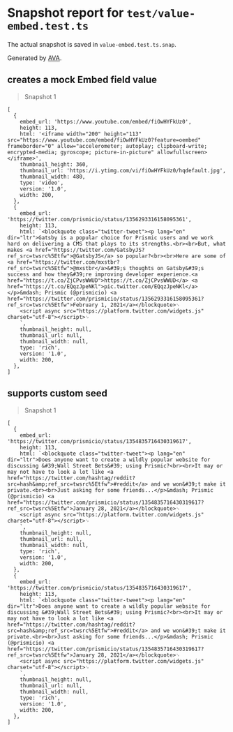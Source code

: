 # Snapshot report for `test/value-embed.test.ts`

The actual snapshot is saved in `value-embed.test.ts.snap`.

Generated by [AVA](https://avajs.dev).

## creates a mock Embed field value

> Snapshot 1

    [
      {
        embed_url: 'https://www.youtube.com/embed/fiOwHYFkUz0',
        height: 113,
        html: '<iframe width="200" height="113" src="https://www.youtube.com/embed/fiOwHYFkUz0?feature=oembed" frameborder="0" allow="accelerometer; autoplay; clipboard-write; encrypted-media; gyroscope; picture-in-picture" allowfullscreen></iframe>',
        thumbnail_height: 360,
        thumbnail_url: 'https://i.ytimg.com/vi/fiOwHYFkUz0/hqdefault.jpg',
        thumbnail_width: 480,
        type: 'video',
        version: '1.0',
        width: 200,
      },
      {
        embed_url: 'https://twitter.com/prismicio/status/1356293316158095361',
        height: 113,
        html: `<blockquote class="twitter-tweet"><p lang="en" dir="ltr">Gatsby is a popular choice for Prismic users and we work hard on delivering a CMS that plays to its strengths.<br><br>But, what makes <a href="https://twitter.com/GatsbyJS?ref_src=twsrc%5Etfw">@GatsbyJS</a> so popular?<br><br>Here are some of <a href="https://twitter.com/mxstbr?ref_src=twsrc%5Etfw">@mxstbr</a>&#39;s thoughts on Gatsby&#39;s success and how they&#39;re improving developer experience.<a href="https://t.co/ZjCPvsWWUD">https://t.co/ZjCPvsWWUD</a> <a href="https://t.co/EQqzJpeNKl">pic.twitter.com/EQqzJpeNKl</a></p>&mdash; Prismic (@prismicio) <a href="https://twitter.com/prismicio/status/1356293316158095361?ref_src=twsrc%5Etfw">February 1, 2021</a></blockquote>␊
        <script async src="https://platform.twitter.com/widgets.js" charset="utf-8"></script>␊
        `,
        thumbnail_height: null,
        thumbnail_url: null,
        thumbnail_width: null,
        type: 'rich',
        version: '1.0',
        width: 200,
      },
    ]

## supports custom seed

> Snapshot 1

    [
      {
        embed_url: 'https://twitter.com/prismicio/status/1354835716430319617',
        height: 113,
        html: `<blockquote class="twitter-tweet"><p lang="en" dir="ltr">Does anyone want to create a wildly popular website for discussing &#39;Wall Street Bets&#39; using Prismic?<br><br>It may or may not have to look a lot like <a href="https://twitter.com/hashtag/reddit?src=hash&amp;ref_src=twsrc%5Etfw">#reddit</a> and we won&#39;t make it private.<br><br>Just asking for some friends...</p>&mdash; Prismic (@prismicio) <a href="https://twitter.com/prismicio/status/1354835716430319617?ref_src=twsrc%5Etfw">January 28, 2021</a></blockquote>␊
        <script async src="https://platform.twitter.com/widgets.js" charset="utf-8"></script>␊
        `,
        thumbnail_height: null,
        thumbnail_url: null,
        thumbnail_width: null,
        type: 'rich',
        version: '1.0',
        width: 200,
      },
      {
        embed_url: 'https://twitter.com/prismicio/status/1354835716430319617',
        height: 113,
        html: `<blockquote class="twitter-tweet"><p lang="en" dir="ltr">Does anyone want to create a wildly popular website for discussing &#39;Wall Street Bets&#39; using Prismic?<br><br>It may or may not have to look a lot like <a href="https://twitter.com/hashtag/reddit?src=hash&amp;ref_src=twsrc%5Etfw">#reddit</a> and we won&#39;t make it private.<br><br>Just asking for some friends...</p>&mdash; Prismic (@prismicio) <a href="https://twitter.com/prismicio/status/1354835716430319617?ref_src=twsrc%5Etfw">January 28, 2021</a></blockquote>␊
        <script async src="https://platform.twitter.com/widgets.js" charset="utf-8"></script>␊
        `,
        thumbnail_height: null,
        thumbnail_url: null,
        thumbnail_width: null,
        type: 'rich',
        version: '1.0',
        width: 200,
      },
    ]
